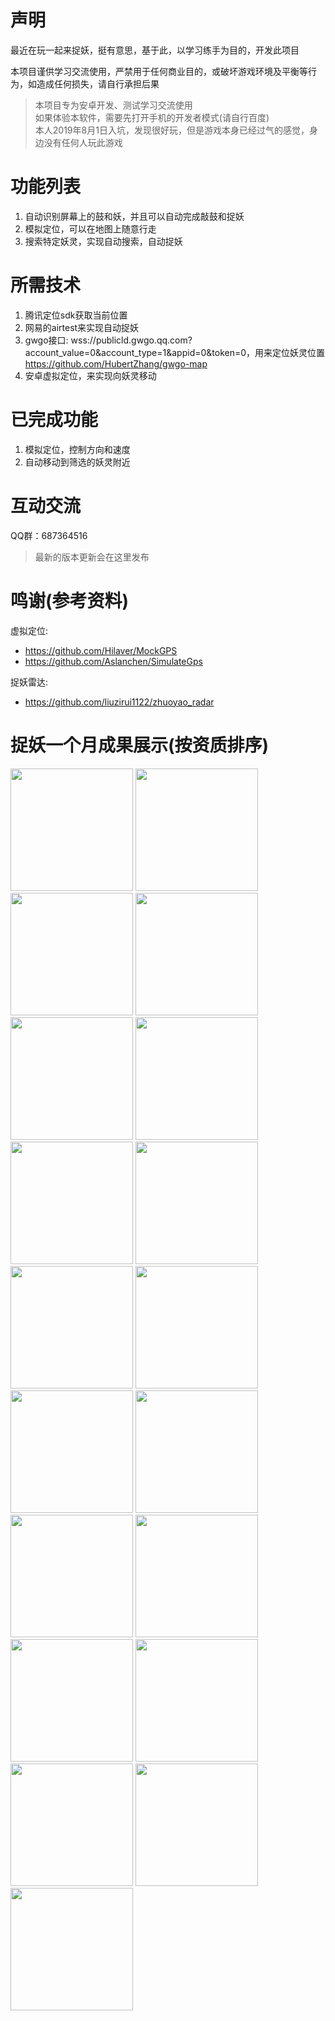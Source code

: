 # 声明
最近在玩一起来捉妖，挺有意思，基于此，以学习练手为目的，开发此项目  

本项目谨供学习交流使用，严禁用于任何商业目的，或破坏游戏环境及平衡等行为，如造成任何损失，请自行承担后果  

> 本项目专为安卓开发、测试学习交流使用  
> 如果体验本软件，需要先打开手机的开发者模式(请自行百度)  
> 本人2019年8月1日入坑，发现很好玩，但是游戏本身已经过气的感觉，身边没有任何人玩此游戏  


# 功能列表
1. 自动识别屏幕上的鼓和妖，并且可以自动完成敲鼓和捉妖  
2. 模拟定位，可以在地图上随意行走  
3. 搜索特定妖灵，实现自动搜索，自动捉妖

# 所需技术
1. 腾讯定位sdk获取当前位置
2. 网易的airtest来实现自动捉妖
3. gwgo接口: wss://publicld.gwgo.qq.com?account_value=0&account_type=1&appid=0&token=0，用来定位妖灵位置
   https://github.com/HubertZhang/gwgo-map
4. 安卓虚拟定位，来实现向妖灵移动


# 已完成功能
1. 模拟定位，控制方向和速度
2. 自动移动到筛选的妖灵附近


# 互动交流
QQ群：687364516
> 最新的版本更新会在这里发布  


# 鸣谢(参考资料)
虚拟定位: 
* https://github.com/Hilaver/MockGPS
* https://github.com/Aslanchen/SimulateGps

捉妖雷达:
* https://github.com/liuzirui1122/zhuoyao_radar


# 捉妖一个月成果展示(按资质排序)  
<img display="inline-block" src="https://github.com/bxxfighting/together-go/blob/master/data/pets/WechatIMG451.jpeg" width="196" hegiht="400" /> <img display="inline-block" src="https://github.com/bxxfighting/together-go/blob/master/data/pets/WechatIMG449.jpeg" width="196" hegiht="400" /> <img display="inline-block" src="https://github.com/bxxfighting/together-go/blob/master/data/pets/WechatIMG450.jpeg" width="196" hegiht="400" />
<img display="inline-block" src="https://github.com/bxxfighting/together-go/blob/master/data/pets/WechatIMG448.jpeg" width="196" hegiht="400" /> <img display="inline-block" src="https://github.com/bxxfighting/together-go/blob/master/data/pets/WechatIMG447.jpeg" width="196" hegiht="400" /> <img display="inline-block" src="https://github.com/bxxfighting/together-go/blob/master/data/pets/WechatIMG446.jpeg" width="196" hegiht="400" />
<img display="inline-block" src="https://github.com/bxxfighting/together-go/blob/master/data/pets/WechatIMG445.jpeg" width="196" hegiht="400" /> <img display="inline-block" src="https://github.com/bxxfighting/together-go/blob/master/data/pets/WechatIMG444.jpeg" width="196" hegiht="400" /> <img display="inline-block" src="https://github.com/bxxfighting/together-go/blob/master/data/pets/WechatIMG443.jpeg" width="196" hegiht="400" />
<img display="inline-block" src="https://github.com/bxxfighting/together-go/blob/master/data/pets/WechatIMG442.jpeg" width="196" hegiht="400" /> <img display="inline-block" src="https://github.com/bxxfighting/together-go/blob/master/data/pets/WechatIMG441.jpeg" width="196" hegiht="400" /> <img display="inline-block" src="https://github.com/bxxfighting/together-go/blob/master/data/pets/WechatIMG440.jpeg" width="196" hegiht="400" />
<img display="inline-block" src="https://github.com/bxxfighting/together-go/blob/master/data/pets/WechatIMG439.jpeg" width="196" hegiht="400" /> <img display="inline-block" src="https://github.com/bxxfighting/together-go/blob/master/data/pets/WechatIMG438.jpeg" width="196" hegiht="400" /> <img display="inline-block" src="https://github.com/bxxfighting/together-go/blob/master/data/pets/WechatIMG437.jpeg" width="196" hegiht="400" />
<img display="inline-block" src="https://github.com/bxxfighting/together-go/blob/master/data/pets/WechatIMG436.jpeg" width="196" hegiht="400" /> <img display="inline-block" src="https://github.com/bxxfighting/together-go/blob/master/data/pets/WechatIMG435.jpeg" width="196" hegiht="400" /> <img display="inline-block" src="https://github.com/bxxfighting/together-go/blob/master/data/pets/WechatIMG434.jpeg" width="196" hegiht="400" />
<img display="inline-block" src="https://github.com/bxxfighting/together-go/blob/master/data/pets/WechatIMG433.jpeg" width="196" hegiht="400" />
